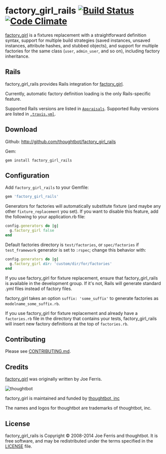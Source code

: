 # factory_girl_rails [![Build Status][ci-image]][ci] [![Code Climate][grade-image]][grade]

[factory_girl][fg] is a fixtures replacement with a straightforward definition
syntax, support for multiple build strategies (saved instances, unsaved
instances, attribute hashes, and stubbed objects), and support for multiple
factories for the same class (`user`, `admin_user`, and so on), including factory
inheritance.

## Rails

factory_girl_rails provides Rails integration for [factory_girl][fg].

Currently, automatic factory definition loading is the only Rails-specific feature.

Supported Rails versions are listed in [`Appraisals`](Appraisals). Supported
Ruby versions are listed in [`.travis.yml`](.travis.yml).

## Download

Github: http://github.com/thoughtbot/factory_girl_rails

Gem:

    gem install factory_girl_rails

## Configuration

Add `factory_girl_rails` to your Gemfile:

```ruby
gem 'factory_girl_rails'
```

Generators for factories will automatically substitute fixture (and maybe any other
`fixture_replacement` you set). If you want to disable this feature, add the
following to your application.rb file:

```ruby
config.generators do |g|
  g.factory_girl false
end
```

Default factories directory is `test/factories`, or `spec/factories` if
`test_framework` generator is set to `:rspec`; change this behavior with:

```ruby
config.generators do |g|
  g.factory_girl dir: 'custom/dir/for/factories'
end
```

If you use factory_girl for fixture replacement, ensure that
factory_girl_rails is available in the development group. If it's not, Rails
will generate standard .yml files instead of factory files.

factory_girl takes an option `suffix: 'some_suffix'` to generate factories as
`modelname_some_suffix.rb`.

If you use factory_girl for fixture replacement and already have a
`factories.rb` file in the directory that contains your tests,
factory_girl_rails will insert new factory definitions at the top of
`factories.rb`.

## Contributing

Please see [CONTRIBUTING.md](CONTRIBUTING.md).

## Credits

[factory_girl][fg] was originally written by Joe Ferris.

![thoughtbot](http://thoughtbot.com/images/tm/logo.png)

factory_girl is maintained and funded by [thoughtbot, inc](http://thoughtbot.com/community)

The names and logos for thoughtbot are trademarks of thoughtbot, inc.

## License

factory_girl_rails is Copyright © 2008-2014 Joe Ferris and thoughtbot. It is free
software, and may be redistributed under the terms specified in the
[LICENSE](LICENSE) file.

[fg]: https://github.com/thoughtbot/factory_girl
[ci]: http://travis-ci.org/thoughtbot/factory_girl_rails?branch=master
[ci-image]: https://secure.travis-ci.org/thoughtbot/factory_girl_rails.png
[grade]: https://codeclimate.com/github/thoughtbot/factory_girl_rails
[grade-image]: https://codeclimate.com/github/thoughtbot/factory_girl_rails.png
